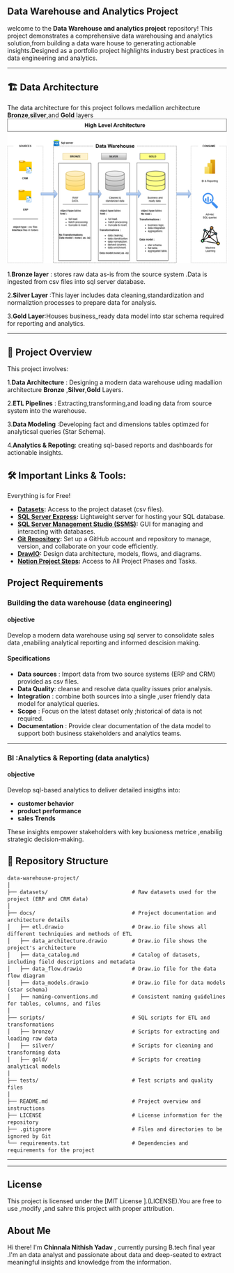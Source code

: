 ## Data Warehouse and Analytics Project

welcome to the **Data Warehouse and analytics project** repository!
This project demonstrates a comprehensive data warehousing and analytics solution,from building a data ware house to generating actionable insights.Designed as a portfolio project highlights industry best practices in data engineering and analytics.


-----
## 🏗️ Data Architecture
The data architecture for this project follows medallion architecture **Bronze**,**silver**,and **Gold** layers
![Data warehouse](docs/datawarehouse_architecture01.png)

1.**Bronze layer** : stores raw data as-is from the source system .Data is ingested from csv files into sql server database.

2.**Silver Layer** :This layer includes data cleaning,standardization and normaliztion processes to prepare data for analysis.

3.**Gold Layer**:Houses business_ready data model into star schema required for reporting and analytics.

---
## 📖 Project Overview
This project involves:

1.**Data Architecture** : Designing a modern data warehouse uding madallion architecture **Bronze** ,**Silver**,**Gold** Layers.

2.**ETL Pipelines** : Extracting,transforming,and loading data from source system into the warehouse.

3.**Data Modeling** :Developing fact and dimensions tables optimzed for analyticsal queries (Star Schema).

4.**Analytics & Repoting**: creating sql-based reports and dashboards for actionable insights.


## 🛠️ Important Links & Tools:

Everything is for Free!
- **[Datasets](datasets/):** Access to the project dataset (csv files).
- **[SQL Server Express](https://www.microsoft.com/en-us/sql-server/sql-server-downloads):** Lightweight server for hosting your SQL database.
- **[SQL Server Management Studio (SSMS)](https://learn.microsoft.com/en-us/sql/ssms/download-sql-server-management-studio-ssms?view=sql-server-ver16):** GUI for managing and interacting with databases.
- **[Git Repository](https://github.com/):** Set up a GitHub account and repository to manage, version, and collaborate on your code efficiently.
- **[DrawIO](https://www.drawio.com/):** Design data architecture, models, flows, and diagrams.
- **[Notion Project Steps](https://www.notion.so/Data-Warehouse-Project-246dbefb730c8063bd61df0a41acbf01?source=copy_link):** Access to All Project Phases and Tasks.

## Project Requirements 

### Building the data warehouse (data engineering)

#### objective
Develop a modern data warehouse using sql server to consolidate sales data ,enabiling analytical reporting and informed descision making.

#### Specifications 
- **Data sources** : Import data from two source systems (ERP and CRM) provided as csv files.
- **Data Quality**: cleanse and resolve data quality issues prior analysis.
- **Integration** : combine both sources into a single ,user friendly data model for analytical queries.
- **Scope** : Focus on the latest dataset only ;historical of data is not required.
- **Documentation** : Provide clear documentation of the data model to support both business stakeholders and analytics teams.
---
### BI :Analytics & Reporting (data analytics)

#### objective 
Develop sql-based analytics to deliver detailed insigths into:
- **customer behavior**
- **product performance**
- **sales Trends**

These insights empower stakeholders with key busioness metrice ,enabilig strategic decision-making.

## 📂 Repository Structure
```
data-warehouse-project/
│
├── datasets/                           # Raw datasets used for the project (ERP and CRM data)
│
├── docs/                               # Project documentation and architecture details
│   ├── etl.drawio                      # Draw.io file shows all different techniquies and methods of ETL
│   ├── data_architecture.drawio        # Draw.io file shows the project's architecture
│   ├── data_catalog.md                 # Catalog of datasets, including field descriptions and metadata
│   ├── data_flow.drawio                # Draw.io file for the data flow diagram
│   ├── data_models.drawio              # Draw.io file for data models (star schema)
│   ├── naming-conventions.md           # Consistent naming guidelines for tables, columns, and files
│
├── scripts/                            # SQL scripts for ETL and transformations
│   ├── bronze/                         # Scripts for extracting and loading raw data
│   ├── silver/                         # Scripts for cleaning and transforming data
│   ├── gold/                           # Scripts for creating analytical models
│
├── tests/                              # Test scripts and quality files
│
├── README.md                           # Project overview and instructions
├── LICENSE                             # License information for the repository
├── .gitignore                          # Files and directories to be ignored by Git
└── requirements.txt                    # Dependencies and requirements for the project
```
---
---
## License

This project is licensed under the [MIT License ].(LICENSE).You are free to use ,modify ,and sahre this project with proper attribution.

## About Me

Hi there! I'm **Chinnala Nithish Yadav** , currently pursing B.tech final year .I'm an data analyst and passionate about data and deep-seated to extract meaningful insights and knowledge from the information.

